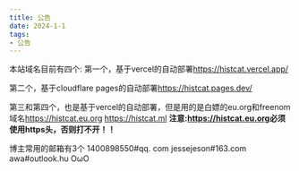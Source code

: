 ```yaml
---
title: 公告
date: 2024-1-1
tags:
- 公告
---
```

本站域名目前有四个:
第一个，基于vercel的自动部署<https://histcat.vercel.app/>

第二个，基于cloudflare pages的自动部署<https://histcat.pages.dev/>

第三和第四个，也是基于vercel的自动部署，但是用的是白嫖的eu.org和freenom域名<https://histcat.eu.org>
<https://histcat.ml>
**注意:<https://histcat.eu.org>必须使用https头，否则打不开！！**


博主常用的邮箱有3个
1400898550#qq. com
jessejeson#163.com
awa#outlook.hu
OωO